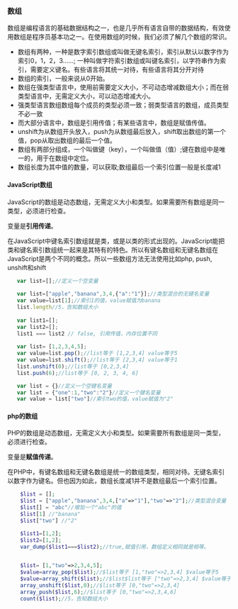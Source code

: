 ### 数组

数组是编程语言的基础数据结构之一，也是几乎所有语言自带的数据结构，有效使用数组是程序员基本功之一。在使用数组的时候，我们必须了解几个数组的常识。

 - 数组有两种，一种是数字索引数组或叫做无键名索引，索引从默认以数字作为索引0，1，2，3......; 一种叫做字符索引数组或叫键名索引，以字符串作为索引，需要定义键名。有些语言将其统一对待，有些语言将其分开对待
 - 数组的索引，一般来说从0开始。 
 - 数组在强类型语言中，使用前需要定义大小，不可动态增减数组大小；而在弱类型语言中，无需定义大小，可以动态增减大小。
 - 强类型语言数组数组每个成员的类型必须一致；弱类型语言的数组，成员类型不必一致
 - 而大部分语言中，数组是引用传值；有某些语言中，数组是赋值传值。
 - unshift为从数组开头放入，push为从数组最后放入，shift取出数组的第一个值，pop从取出数组的最后一个值。
 - 数组有两部分组成，一个叫做键（key），一个叫做值（值）;键在数组中是唯一的，用于在数组中定位。
 - 数组长度为其中值的数量，可以获取;数组最后一个索引位置一般是长度减1


#### JavaScript数组
JavaScript的数组是动态数组，无需定义大小和类型。如果需要所有数组是同一类型，必须进行检查。

变量是**引用传递**。

在JavaScript中键名索引数组就是类，或是以类的形式出现的。JavaScript能把类和键名索引数组统一起来是其特有的特色。所以有键名数组和无键名数组在JavaScript是两个不同的概念。所以一些数组方法无法使用比如php, push, unshift和shift

``` javascript
   var list=[];//定义一个空变量
   
   var list=["apple","banana",3,4,{"a":"1"}];//类型混合的无键名变量
   var value=list[1];//索引1的值，value赋值为banana
   list.length//5，告知数组大小
   
   var list1=[];
   var list2=[];
   list1 === list2 // false, 引用传值，内存位置不同
	
   var list= [1,2,3,4,5];
   var value=list.pop();//list等于 [1,2,3,4] value等于5
   var value=list.shift();//list等于 [2,3,4] value等于1
   list.unshift(0);//list等于 [0,2,3,4] 
   list.push(6);//list等于 [0, 2, 3, 4, 6]

   var list = {}//定义一个空键名变量
   var list = {"one":1,"two":"2"}//定义一个键名变量
   var value = list["two"]//索引two的值，value赋值为"2"

```

#### php的数组

PHP的数组是动态数组，无需定义大小和类型。如果需要所有数组是同一类型，必须进行检查。

变量是**赋值传递**。

在PHP中，有键名数组和无键名数组是统一的数组类型，相同对待。无键名索引以数字作为键名。但也因为如此，数组长度减1并不是数组最后一个索引位置。

``` php
	$list = []; 
	$list = ["apple","banana",3,4,["a"=>"1"],"two"=>"2"];//类型混合变量
	$list[] = "abc"//增加一个"abc"的值
	$list[1] //"banana"
	$list["two"] //"2"

	$list1=[1,2];
	$list2=[1,2];
	var_dump($list1===$list2);//true,赋值引用，数组定义相同就是相等。


    $list= [1,"two"=>2,3,4,5];
    $value=array_pop($list);//$list等于 [1,"two"=>2,3,4] $value等于5
    $value=array_shift($list);//$list$list等于 ["two"=>2,3,4] $value等于1
    array_unshift($list,0);//$list等于 [0,"two"=>2,3,4]
    array_push($list,6);//$list等于 [0,"two"=>2,3,4,6]
    count($list);//5，告知数组大小


```
